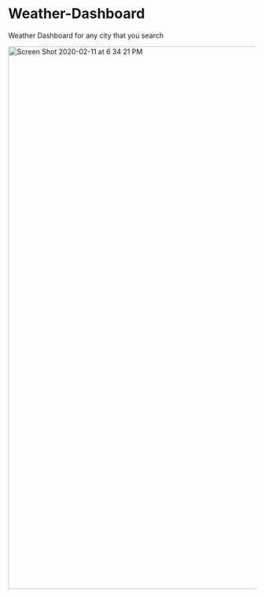 # Weather-Dashboard
Weather Dashboard for any city that you search


<img width="1105" alt="Screen Shot 2020-02-11 at 6 34 21 PM" src="https://user-images.githubusercontent.com/55672481/74304215-27754100-4d11-11ea-8b59-3d864261ea2f.png">
